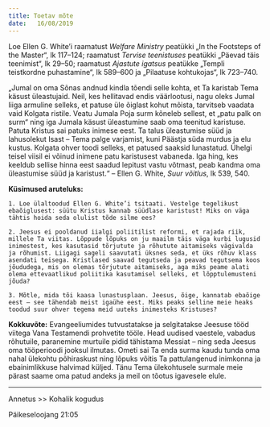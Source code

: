 ```yaml
---
title: Toetav mõte
date:   16/08/2019
---
```


Loe Ellen G. White’i raamatust _Welfare Ministry_ peatükki „In the Footsteps of the Master“, lk 117–124; raamatust _Tervise teenistuses_ peatükki „Päevad täis teenimist“, lk 29–50; raamatust _Ajastute igatsus_ peatükke „Templi teistkordne puhastamine“, lk 589–600 ja „Pilaatuse kohtukojas“, lk 723–740.

„Jumal on oma Sõnas andnud kindla tõendi selle kohta, et Ta karistab Tema käsust üleastujaid. Neil, kes hellitavad endis väärlootusi, nagu oleks Jumal liiga armuline selleks, et patuse üle õiglast kohut mõista, tarvitseb vaadata vaid Kolgata ristile. Veatu Jumala Poja surm kõneleb sellest, et „patu palk on surm“ ning iga Jumala käsust üleastumine saab oma teenitud karistuse. Patuta Kristus sai patuks inimese eest. Ta talus üleastumise süüd ja lahusolekut Isast – Tema palge varjamist, kuni Päästja süda murdus ja elu kustus. Kolgata ohver toodi selleks, et patused saaksid lunastatud. Ühelgi teisel viisil ei võinud inimene patu karistusest vabaneda. Iga hing, kes keeldub sellise hinna eest saadud lepitust vastu võtmast, peab kandma oma üleastumise süüd ja karistust.“ – Ellen G. White, _Suur võitlus_, lk 539, 540.

**Küsimused aruteluks:**

`1. Loe ülaltoodud Ellen G. White’i tsitaati. Vestelge tegelikust ebaõiglusest: süütu Kristus kannab süüdlase karistust! Miks on väga tähtis hoida seda olulist tõde silme ees?`

`2. Jeesus ei pooldanud iialgi poliitilist reformi, et rajada riik, millele Ta viitas. Lõppude lõpuks on ju maailm täis väga kurbi lugusid inimestest, kes kasutasid tõrjutute ja rõhutute aitamiseks vägivalda ja rõhumist. Liigagi sageli saavutati üksnes seda, et üks rõhuv klass asendati teisega. Kristlased saavad tegutseda ja peavad tegutsema koos jõududega, mis on olemas tõrjutute aitamiseks, aga miks peame alati olema ettevaatlikud poliitika kasutamisel selleks, et lõpptulemusteni jõuda?`

`3. Mõtle, mida tõi kaasa lunastusplaan. Jeesus, õige, kannatab ebaõige eest – see tähendab meist igaühe eest. Miks peaks selline meie heaks toodud suur ohver tegema meid uuteks inimesteks Kristuses?`

**Kokkuvõte:** Evangeeliumides tutvustatakse ja selgitatakse Jeesuse tööd viitega Vana Testamendi prohvetite tööle. Head uudised vaestele, vabadus rõhutuile, paranemine murtuile pidid tähistama Messiat – ning seda Jeesus oma tööperioodi jooksul ilmutas. Ometi sai Ta enda surma kaudu tunda oma nahal ülekohtu põhiraskust ning lõpuks võitis Ta pattulangenud inimkonna ja ebainimlikkuse halvimad küljed. Tänu Tema ülekohtusele surmale meie pärast saame oma patud andeks ja meil on tõotus igavesele elule.

---

Annetus >> Kohalik kogudus

Päikeseloojang 21:05